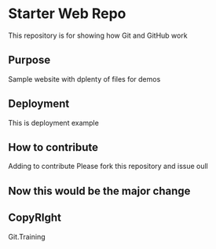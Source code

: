 # Starter Web Repo

This repository is for showing how Git and GitHub work

## Purpose

Sample website with dplenty of files for demos

## Deployment
This is deployment example

## How to contribute
Adding to contribute
Please fork this repository and issue oull

## Now this would be the major change

## CopyRIght

Git.Training